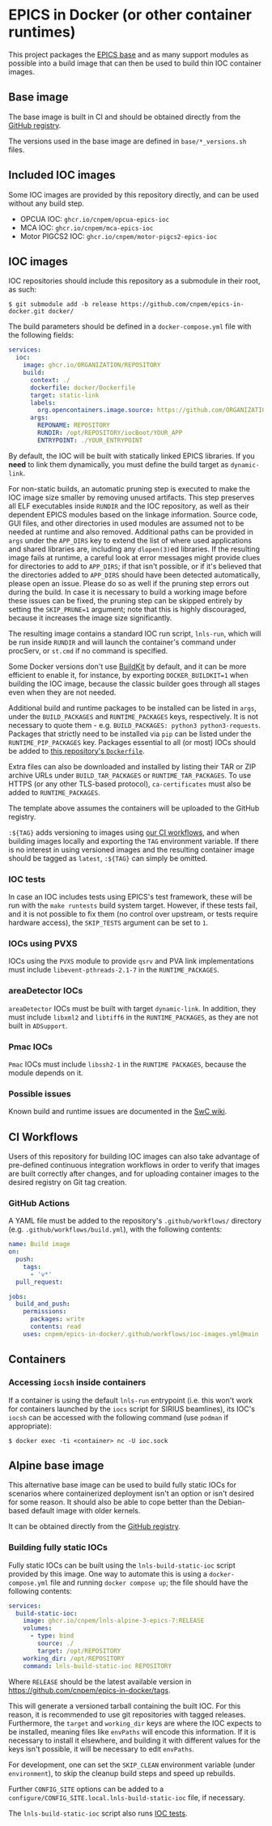 # EPICS in Docker (or other container runtimes)

This project packages the [EPICS
base](https://epics-controls.org/resources-and-support/base/epics-7/) and as
many support modules as possible into a build image that can then be used to
build thin IOC container images.

## Base image

The base image is built in CI and should be obtained directly from the [GitHub
registry](https://github.com/cnpem/epics-in-docker/pkgs/container/lnls-debian-epics-7).

The versions used in the base image are defined in `base/*_versions.sh` files.

## Included IOC images

Some IOC images are provided by this repository directly, and can be used
without any build step.

- OPCUA IOC: `ghcr.io/cnpem/opcua-epics-ioc`
- MCA IOC: `ghcr.io/cnpem/mca-epics-ioc`
- Motor PIGCS2 IOC: `ghcr.io/cnpem/motor-pigcs2-epics-ioc`

## IOC images

IOC repositories should include this repository as a submodule in their root,
as such:

```
$ git submodule add -b release https://github.com/cnpem/epics-in-docker.git docker/
```

The build parameters should be defined in a `docker-compose.yml` file with the
following fields:

```yaml
services:
  ioc:
    image: ghcr.io/ORGANIZATION/REPOSITORY
    build:
      context: ./
      dockerfile: docker/Dockerfile
      target: static-link
      labels:
        org.opencontainers.image.source: https://github.com/ORGANIZATION/REPOSITORY
      args:
        REPONAME: REPOSITORY
        RUNDIR: /opt/REPOSITORY/iocBoot/YOUR_APP
        ENTRYPOINT: ./YOUR_ENTRYPOINT
```

By default, the IOC will be built with statically linked EPICS libraries. If
you **need** to link them dynamically, you must define the build target as
`dynamic-link`.

For non-static builds, an automatic pruning step is executed to make the IOC
image size smaller by removing unused artifacts. This step preserves all ELF
executables inside `RUNDIR` and the IOC repository, as well as their dependent
EPICS modules based on the linkage information. Source code, GUI files, and
other directories in used modules are assumed not to be needed at runtime and
also removed. Additional paths can be provided in `args` under the `APP_DIRS`
key to extend the list of where used applications and shared libraries are,
including any `dlopen(3)`ed libraries. If the resulting image fails at runtime,
a careful look at error messages might provide clues for directories to add to
`APP_DIRS`; if that isn't possible, or if it's believed that the directories
added to `APP_DIRS` should have been detected automatically, please open an
issue. Please do so as well if the pruning step errors out during the build. In
case it is necessary to build a working image before these issues can be fixed,
the pruning step can be skipped entirely by setting the `SKIP_PRUNE=1`
argument; note that this is highly discouraged, because it increases the image
size significantly.

The resulting image contains a standard IOC run script, `lnls-run`, which will
be run inside `RUNDIR` and will launch the container's command under procServ,
or `st.cmd` if no command is specified.

Some Docker versions don't use
[BuildKit](https://docs.docker.com/build/buildkit/) by default, and it can be
more efficient to enable it, for instance, by exporting `DOCKER_BUILDKIT=1`
when building the IOC image, because the classic builder goes through all
stages even when they are not needed.

Additional build and runtime packages to be installed can be listed in `args`,
under the `BUILD_PACKAGES` and `RUNTIME_PACKAGES` keys, respectively. It is not
necessary to quote them - e.g. `BUILD_PACKAGES: python3 python3-requests`.
Packages that strictly need to be installed via `pip` can be listed under the
`RUNTIME_PIP_PACKAGES` key.
Packages essential to all (or most) IOCs should be added to
[this repository's `Dockerfile`](./Dockerfile).

Extra files can also be downloaded and installed by listing their TAR or ZIP
archive URLs under `BUILD_TAR_PACKAGES` or `RUNTIME_TAR_PACKAGES`. To use HTTPS
(or any other TLS-based protocol), `ca-certificates` must also be added to
`RUNTIME_PACKAGES`.

The template above assumes the containers will be uploaded to the GitHub
registry.

`:${TAG}` adds versioning to images using [our CI workflows](#ci-workflows),
and when building images locally and exporting the `TAG` environment variable.
If there is no interest in using versioned images and the resulting container
image should be tagged as `latest`, `:${TAG}` can simply be omitted.

### IOC tests

In case an IOC includes tests using EPICS's test framework, these will be run
with the `make runtests` build system target. However, if these tests fail, and
it is not possible to fix them (no control over upstream, or tests require
hardware access), the `SKIP_TESTS` argument can be set to `1`.

### IOCs using PVXS

IOCs using the `PVXS` module to provide `qsrv` and PVA link implementations
must include `libevent-pthreads-2.1-7` in the `RUNTIME_PACKAGES`.

### areaDetector IOCs

`areaDetector` IOCs must be built with target `dynamic-link`. In addition, they
must include `libxml2` and `libtiff6` in the `RUNTIME_PACKAGES`, as they are
not built in `ADSupport`.

### Pmac IOCs

`Pmac` IOCs must include `libssh2-1` in the `RUNTIME PACKAGES`, because the
module depends on it.

### Possible issues

Known build and runtime issues are documented in the [SwC
wiki](http://swc.lnls.br/).

## CI Workflows

Users of this repository for building IOC images can also take advantage of
pre-defined continuous integration workflows in order to verify that images are
built correctly after changes, and for uploading container images to the
desired registry on Git tag creation.

### GitHub Actions

A YAML file must be added to the repository's `.github/workflows/` directory
(e.g. `.github/workflows/build.yml`), with the following contents:

```yaml
name: Build image
on:
  push:
    tags:
      - 'v*'
  pull_request:

jobs:
  build_and_push:
    permissions:
      packages: write
      contents: read
    uses: cnpem/epics-in-docker/.github/workflows/ioc-images.yml@main
```

## Containers

### Accessing `iocsh` inside containers

If a container is using the default `lnls-run` entrypoint (i.e. this won't work
for containers launched by the `iocs` script for SIRIUS beamlines), its IOC's
`iocsh` can be accessed with the following command (use `podman` if
appropriate):

```
$ docker exec -ti <container> nc -U ioc.sock
```

## Alpine base image

This alternative base image can be used to build fully static IOCs for
scenarios where containerized deployment isn't an option or isn't desired for
some reason. It should also be able to cope better than the Debian-based
default image with older kernels.

It can be obtained directly from the [GitHub
registry](https://github.com/cnpem/epics-in-docker/pkgs/container/lnls-alpine-3-epics-7).

### Building fully static IOCs

Fully static IOCs can be built using the `lnls-build-static-ioc` script
provided by this image. One way to automate this is using a
`docker-compose.yml` file and running `docker compose up`; the file should have
the following contents:

```yaml
services:
  build-static-ioc:
    image: ghcr.io/cnpem/lnls-alpine-3-epics-7:RELEASE
    volumes:
      - type: bind
        source: ./
        target: /opt/REPOSITORY
    working_dir: /opt/REPOSITORY
    command: lnls-build-static-ioc REPOSITORY
```

Where `RELEASE` should be the latest available version in
<https://github.com/cnpem/epics-in-docker/tags>.

This will generate a versioned tarball containing the built IOC. For this
reason, it is recommended to use git repositories with tagged releases.
Furthermore, the `target` and `working_dir` keys are where the IOC expects to
be installed, meaning files like `envPaths` will encode this information. If it
is necessary to install it elsewhere, and building it with different values for
the keys isn't possible, it will be necessary to edit `envPaths`.

For development, one can set the `SKIP_CLEAN` environment variable (under
`environment`), to skip the cleanup build steps and speed up rebuilds.

Further `CONFIG_SITE` options can be added to a
`configure/CONFIG_SITE.local.lnls-build-static-ioc` file, if necessary.

The `lnls-build-static-ioc` script also runs [IOC tests](#ioc-tests).
